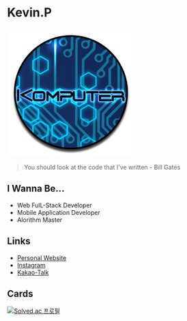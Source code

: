 # Kevin.P
![My Logo](/Komputer.png)

> You should look at the code that I've written - Bill Gates

## I Wanna Be...
* Web FulL-Stack Developer
* Mobile Application Developer
* Alorithm Master

## Links
* [Personal Website](https://komputer-p.github.io/Portfolio)
* [Instagram](https://www.instagram.com/kevin.p.0314/)
* [Kakao-Talk](https://open.kakao.com/o/sMEYa8S)

## Cards
[![Solved.ac 프로필](http://mazassumnida.wtf/api/v2/generate_badge?boj=komputer)](https://solved.ac/komputer)
<!--
**Komputer-P/Komputer-P** is a ✨ _special_ ✨ repository because its `README.md` (this file) appears on your GitHub profile.

Here are some ideas to get you started:

- 🔭 I’m currently working on ...
- 🌱 I’m currently learning ...
- 👯 I’m looking to collaborate on ...
- 🤔 I’m looking for help with ...
- 💬 Ask me about ...
- 📫 How to reach me: ...
- 😄 Pronouns: ...
- ⚡ Fun fact: ...
-->
